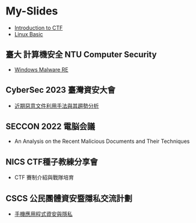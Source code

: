 # My-Slides

- [Introduction to CTF](Introduction%20to%20CTF.pdf)
- [Linux Basic](Linux%20Basic.pdf)

## 臺大 計算機安全 NTU Computer Security
- [Windows Malware RE](Windows%20Malware%20RE.pdf)

## CyberSec 2023 臺灣資安大會 
- [近期惡意文件利用手法與其趨勢分析](https://cyber.ithome.com.tw/2023/session-page/1898)

## SECCON 2022 電脳会議
- An Analysis on the Recent Malicious Documents and Their Techniques

## NICS CTF種子教練分享會
- CTF 賽制介紹與戰隊培育

## CSCS 公民團體資安暨隱私交流計劃
- [手機應用程式資安與隱私](https://docs.google.com/presentation/d/1lQDCE82drbaVtDYsz1vOg_AdsGILXRDuFCgGnBCA-ok/edit#slide=id.p)
